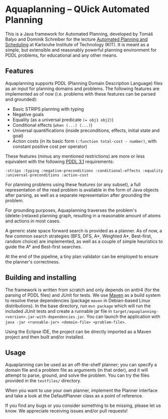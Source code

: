 # Aquaplanning – QUick Automated Planning

This is a Java framework for Automated Planning, developed by Tomáš Balyo and Dominik Schreiber for the lecture [Automated Planning and Scheduling](https://baldur.iti.kit.edu/plan/) at Karlsruhe Institute of Technology (KIT). It is meant as a simple, but extensible and reasonably powerful planning environment for PDDL problems, for educational and any other means.

## Features

Aquaplanning supports PDDL (Planning Domain Description Language) files as an input for planning domains and problems. The following features are implemented as of now (i.e. problems with these features can be parsed and grounded):

* Basic STRIPS planning with typing
* Negative goals
* Equality (as a universal predicate `(= obj1 obj2)`)
* Conditional effects (`when (...) (...)`)
* Universal quantifications (inside preconditions, effects, initial state and goal)
* Action costs (in its basic form `(:function total-cost - number)`, with constant positive cost per operator)

These features (minus any mentioned restrictions) are more or less equivalent with the following [PDDL 3.1](https://helios.hud.ac.uk/scommv/IPC-14/repository/kovacs-pddl-3.1-2011.pdf) requirements:
	
	:strips :typing :negative-preconditions :conditional-effects :equality :universal-preconditions :action-cost

For planning problems using these features (or any subset), a full representation of the read problem is available in the form of Java objects after parsing, as well as a separate representation after grounding the problem.

For grounding purposes, Aquaplanning traverses the problem's (delete-)relaxed planning graph, resulting in a reasonable amount of atoms and actions in most cases.

A generic state space forward search is provided as a planner. As of now, a few common search strategies (BFS, DFS, A\*, Weighted A\*, Best-first, random choice) are implemented, as well as a couple of simple heuristics to guide the A\* and Best-first searches.  

At the end of the pipeline, a tiny plan validator can be employed to ensure the planner's correctness.

## Building and installing

The framework is written from scratch and only depends on antlr4 (for the parsing of PDDL files) and JUnit for tests. We use [Maven](https://maven.apache.org/) as a build system to resolve these dependencies (package `maven` in Debian-based Linux distributions). In the base directory, run `mvn package` which will run the included JUnit tests and create a runnable jar file in `target/aquaplanning-<version>.jar-with-dependencies.jar`. You can launch the application with `java -jar <runnable-jar> <domain-file> <problem-file>`.

Using the Eclipse IDE, the project can be directly imported as a Maven project and then built and/or installed.

## Usage

Aquaplanning can be used as an off-the-shelf planner; you can specify a domain file and a problem file as arguments (in that order), and it will attempt to parse, ground, and solve the problem. You can try the files provided in the `testfiles/` directory.

When you want to use your own planner, implement the Planner interface and take a look at the DefaultPlanner class as a point of reference.

If you find any bugs or you consider something to be missing, please let us know. We appreciate receiving issues and/or pull requests!

